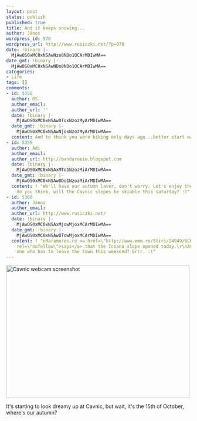 ```yaml
---
layout: post
status: publish
published: true
title: And it keeps snowing...
author: János
wordpress_id: 978
wordpress_url: http://www.rusiczki.net/?p=978
date: !binary |-
  MjAwOS0xMC0xNSAwNzo0NDo1OCArMDIwMA==
date_gmt: !binary |-
  MjAwOS0xMC0xNSAwNDo0NDo1OCArMDIwMA==
categories:
- Life
tags: []
comments:
- id: 5358
  author: RS
  author_email: 
  author_url: ''
  date: !binary |-
    MjAwOS0xMC0xNSAwOToxNzozMyArMDIwMA==
  date_gmt: !binary |-
    MjAwOS0xMC0xNSAwNjoxNzozMyArMDIwMA==
  content: And to think you were biking only days ago...better start waxing!
- id: 5359
  author: Adi
  author_email: 
  author_url: http://bandarosie.blogspot.com
  date: !binary |-
    MjAwOS0xMC0xNSAxMTo1NzozMiArMDIwMA==
  date_gmt: !binary |-
    MjAwOS0xMC0xNSAwODo1NzozMiArMDIwMA==
  content: ! "We'll have our autumn later, don't worry. Let's enjoy the snow :D\r\n\r\nWhat
    do you think, will the Cavnic slopes be skiable this saturday? :)"
- id: 5360
  author: János
  author_email: 
  author_url: http://www.rusiczki.net/
  date: !binary |-
    MjAwOS0xMC0xNSAxMjowMjoxMCArMDIwMA==
  date_gmt: !binary |-
    MjAwOS0xMC0xNSAwOTowMjoxMCArMDIwMA==
  content: ! "eMaramures.ro <a href=\"http://www.emm.ro/Stiri/24949/SCHI-CAVNIC-A-inceput-sezonul-de-schi-la-Cavnic-Partia-Icoana-s-a-deschis-de-azi\"
    rel=\"nofollow\">says</a> that the Icoana slope opened today.\r\nAm I the only
    one who has to leave the town this weekend? Grrr. :("
---
```

<p><img src="http://www.rusiczki.net/wp-content/uploads/2009/10/SS-2009.10.15-07.40.19-500x362.png" alt="Cavnic webcam screenshot" title="Cavnic webcam screenshot" width="500" height="362" /></p>
<p>It's starting to look dreamy up at Cavnic, but wait, it's the 15th of October, where's our autumn?</p>
